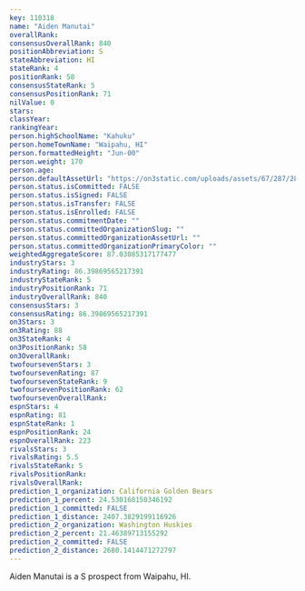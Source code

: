 ```yaml
---
key: 110318
name: "Aiden Manutai"
overallRank: 
consensusOverallRank: 840
positionAbbreviation: S
stateAbbreviation: HI
stateRank: 4
positionRank: 58
consensusStateRank: 5
consensusPositionRank: 71
nilValue: 0
stars: 
classYear: 
rankingYear: 
person.highSchoolName: "Kahuku"
person.homeTownName: "Waipahu, HI"
person.formattedHeight: "Jun-00"
person.weight: 170
person.age: 
person.defaultAssetUrl: "https://on3static.com/uploads/assets/67/287/287067.jpg"
person.status.isCommitted: FALSE
person.status.isSigned: FALSE
person.status.isTransfer: FALSE
person.status.isEnrolled: FALSE
person.status.commitmentDate: ""
person.status.committedOrganizationSlug: ""
person.status.committedOrganizationAssetUrl: ""
person.status.committedOrganizationPrimaryColor: ""
weightedAggregateScore: 87.03085317177477
industryStars: 3
industryRating: 86.39869565217391
industryStateRank: 5
industryPositionRank: 71
industryOverallRank: 840
consensusStars: 3
consensusRating: 86.39869565217391
on3Stars: 3
on3Rating: 88
on3StateRank: 4
on3PositionRank: 58
on3OverallRank: 
twofoursevenStars: 3
twofoursevenRating: 87
twofoursevenStateRank: 9
twofoursevenPositionRank: 62
twofoursevenOverallRank: 
espnStars: 4
espnRating: 81
espnStateRank: 1
espnPositionRank: 24
espnOverallRank: 223
rivalsStars: 3
rivalsRating: 5.5
rivalsStateRank: 5
rivalsPositionRank: 
rivalsOverallRank: 
prediction_1_organization: California Golden Bears
prediction_1_percent: 24.530168150346192
prediction_1_committed: FALSE
prediction_1_distance: 2407.3829199116926
prediction_2_organization: Washington Huskies
prediction_2_percent: 21.46389713155292
prediction_2_committed: FALSE
prediction_2_distance: 2680.1414471272797
---
```

Aiden Manutai is a S prospect from Waipahu, HI.